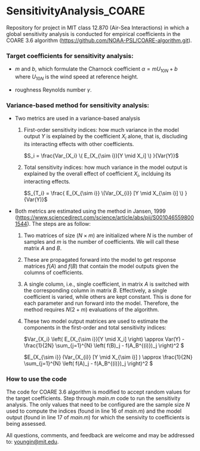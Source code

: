 # SensitivityAnalysis_COARE

Repository for project in MIT class 12.870 (Air-Sea Interactions) in which a global sensitivity analysis is conducted for empirical coefficients in the COARE 3.6 algorithm (https://github.com/NOAA-PSL/COARE-algorithm.git).

### Target coefficients for sensitivity analysis:
- $m$ and $b$, which formulate the Charnock coefficient $\alpha = m U_{10N} + b$ where $U_{10N}$ is the wind speed at reference height.

- roughness Reynolds number $\gamma$.

### Variance-based method for sensitivity analysis:
- Two metrics are used in a variance-based analysis

    1. First-order sensitivity indices: how much variance in the model output $Y$ is explained by the coefficient $X_i$ alone, that is, discluding its interacting effects with other coefficients.

        $S_i = \frac{Var_{X_i} \( E_{X_{\sim i}}[Y \mid X_i] \) }{Var(Y)}$
 
    2. Total sensitivity indices: how much variance in the model output is explained by the overall effect of coefficient $X_i$, inclduing its interacting effects.
 
        $S_{T_i} = \frac{ E_{X_{\sim i}} \(Var_{X_{i}} [Y \mid X_{\sim i}] \) }{Var(Y)}$

- Both metrics are estimated using the method in Jansen, 1999 (https://www.sciencedirect.com/science/article/abs/pii/S0010465598001544). The steps are as follow:

    1. Two matrices of size ($N \times m$) are initialized where $N$ is the number of samples and $m$ is the number of coefficients. We will call these matrix $A$ and $B$.
    2. These are propagated forward into the model to get response matrices $f(A)$ and $f(B)$ that contain the model outputs given the columns of coefficients.
    3. A single column, i.e., single coefficient, in matrix $A$ is switched with the corresponding column in matrix $B$. Effectively, a single coefficient is varied, while others are kept constant. This is done for each parameter and run forward into the model. Therefore, the method requires $N(2+m)$ evaluations of the algorithm.
    4. These two model output matrices are used to estimate the components in the first-order and total sensitivity indices:

        $Var_{X_i} \left( E_{X_{\sim i}}[Y \mid X_i] \right) \approx Var(Y) - \frac{1}{2N} \sum_{j=1}^{N} \left( f(B)_j - f(A_B^{(i)})_j \right)^2 $
 
        $E_{X_{\sim i}} \(Var_{X_{i}} [Y \mid X_{\sim i}] \) \approx \frac{1}{2N} \sum_{j=1}^{N} \left( f(A)_j - f(A_B^{(i)})_j   \right)^2 $


### How to use the code
The code for COARE 3.6 algorithm is modified to accept random values for the target coefficients. 
Step through $\textit{main.m}$ code to run the sensitivity analysis.
The only values that need to be configured are the sample size $N$ used to compute the indices (found in line 16 of $\textit{main.m}$) and the model output (found in line 17 of $\textit{main.m}$) for which the sensivity to coefficients is being assessed.

All questions, comments, and feedback are welcome and may be addressed to: youngin@mit.edu.
